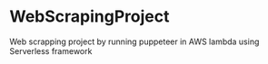 # WebScrapingProject
Web scrapping project by running puppeteer in AWS lambda using Serverless framework
